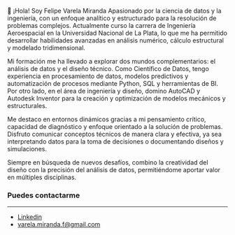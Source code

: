 🚀 ¡Hola! Soy Felipe Varela Miranda
Apasionado por la ciencia de datos y la ingeniería, con un enfoque analítico y estructurado para la resolución de problemas complejos. Actualmente curso la carrera de Ingeniería Aeroespacial en la Universidad Nacional de La Plata, lo que me ha permitido desarrollar habilidades avanzadas en análisis numérico, cálculo estructural y modelado tridimensional.

Mi formación me ha llevado a explorar dos mundos complementarios: el análisis de datos y el diseño técnico. Como Científico de Datos, tengo experiencia en procesamiento de datos, modelos predictivos y automatización de procesos mediante Python, SQL y herramientas de BI. Por otro lado, en el área de ingeniería y diseño, domino AutoCAD y Autodesk Inventor para la creación y optimización de modelos mecánicos y estructurales.

Me destaco en entornos dinámicos gracias a mi pensamiento crítico, capacidad de diagnóstico y enfoque orientado a la solución de problemas. Disfruto comunicar conceptos técnicos de manera clara y efectiva, ya sea interpretando datos para la toma de decisiones o documentando diseños y simulaciones.

Siempre en búsqueda de nuevos desafíos, combino la creatividad del diseño con la precisión del análisis de datos, permitiéndome aportar valor en múltiples disciplinas. 


### Puedes contactarme
---
- [Linkedin](https://www.linkedin.com/in/felipe-varela-miranda/)
- varela.miranda.f@gmail.com





